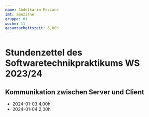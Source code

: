 ```yaml
---
name: Abdelkarim Meziane
imt: ameziane
gruppe: 01
woche: 11
gesamtarbeitszeit: 6,00h
---
```



# Stundenzettel des Softwaretechnikpraktikums WS 2023/24


## Kommunikation zwischen Server und Client
- 2024-01-03 4,00h
- 2024-01-04 2,00h
